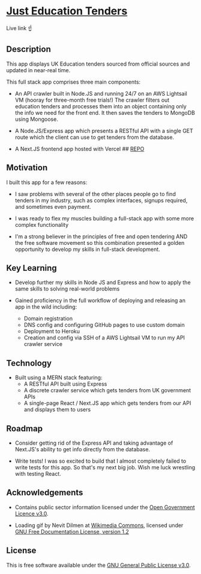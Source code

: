 # [Just Education Tenders](https://justeducationtenders.co.uk)
Live link ☝️

## Description

This app displays UK Education tenders sourced from official sources and updated in near-real time.

This full stack app comprises three main components:

- An API crawler built in Node.JS and running 24/7 on an AWS Lightsail VM (hooray for three-month free trials!)
The crawler filters out education tenders and processes them into an object containing only the info we need for the front end. It then saves the tenders
to MongoDB using Mongoose.

- A Node.JS/Express app which presents a RESTful API with a single GET route which the client can use to get tenders from the database.

- A Next.JS frontend app hosted with Vercel ## [REPO](https://github.com/therealseanwallace/jetNextFrontend)

## Motivation

I built this app for a few reasons:

- I saw problems with several of the other places people go to find tenders in my industry, such as complex interfaces, signups required, and sometimes even payment.

- I was ready to flex my muscles building a full-stack app with some more complex functionality

- I'm a strong believer in the principles of free and open tendering AND the free software movement so this combination presented a golden opportunity to develop my skills in full-stack development.

## Key Learning

- Develop further my skills in Node JS and Express and how to apply the same skills to solving real-world problems

- Gained proficiency in the full workflow of deploying and releasing an app in the wild including:
    * Domain registration
    * DNS config and configuring GitHub pages to use custom domain
    * Deployment to Heroku
    * Creation and config via SSH of a AWS Lightsail VM to run my API crawler service

## Technology

- Built using a MERN stack featuring:
   * A RESTful API built using Express
   * A discrete crawler service which gets tenders from UK government APIs
   * A single-page React / Next.JS app which gets tenders from our API and displays them to users

## Roadmap

- Consider getting rid of the Express API and taking advantage of Next.JS's ability to get info directly from the database.

- Write tests! I was so excited to build that I almost completely failed to write tests for this app. So that's my next big job. Wish me luck wrestling with testing React.

## Acknowledgements

- Contains public sector information licensed under the [Open Government Licence v3.0](https://www.nationalarchives.gov.uk/doc/open-government-licence/version/3/").

- Loading gif by Nevit Dilmen at [Wikimedia Commons](https://commons.wikimedia.org/wiki/File:Lightness_rotate_36f_cw.gif), licensed under [GNU Free Documentation License, version 1.2]()

## License

This is free software available under the [GNU General Public License v3.0](https://www.gnu.org/licenses/gpl-3.0.en.html).
